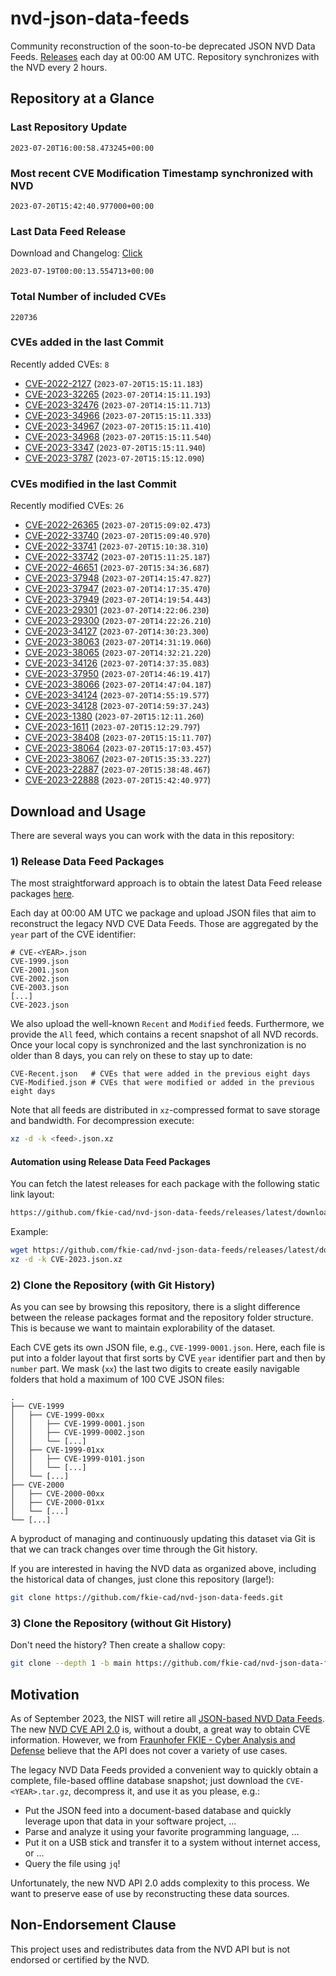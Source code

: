 # nvd-json-data-feeds

Community reconstruction of the soon-to-be deprecated JSON NVD Data Feeds. 
[Releases](https://github.com/fkie-cad/nvd-json-data-feeds/releases/latest) each day at 00:00 AM UTC.
Repository synchronizes with the NVD every 2 hours.

## Repository at a Glance

### Last Repository Update

```plain
2023-07-20T16:00:58.473245+00:00
```

### Most recent CVE Modification Timestamp synchronized with NVD

```plain
2023-07-20T15:42:40.977000+00:00
```

### Last Data Feed Release

Download and Changelog: [Click](https://github.com/fkie-cad/nvd-json-data-feeds/releases/latest)

```plain
2023-07-19T00:00:13.554713+00:00
```

### Total Number of included CVEs

```plain
220736
```

### CVEs added in the last Commit

Recently added CVEs: `8`

* [CVE-2022-2127](CVE-2022/CVE-2022-21xx/CVE-2022-2127.json) (`2023-07-20T15:15:11.183`)
* [CVE-2023-32265](CVE-2023/CVE-2023-322xx/CVE-2023-32265.json) (`2023-07-20T14:15:11.193`)
* [CVE-2023-32476](CVE-2023/CVE-2023-324xx/CVE-2023-32476.json) (`2023-07-20T14:15:11.713`)
* [CVE-2023-34966](CVE-2023/CVE-2023-349xx/CVE-2023-34966.json) (`2023-07-20T15:15:11.333`)
* [CVE-2023-34967](CVE-2023/CVE-2023-349xx/CVE-2023-34967.json) (`2023-07-20T15:15:11.410`)
* [CVE-2023-34968](CVE-2023/CVE-2023-349xx/CVE-2023-34968.json) (`2023-07-20T15:15:11.540`)
* [CVE-2023-3347](CVE-2023/CVE-2023-33xx/CVE-2023-3347.json) (`2023-07-20T15:15:11.940`)
* [CVE-2023-3787](CVE-2023/CVE-2023-37xx/CVE-2023-3787.json) (`2023-07-20T15:15:12.090`)


### CVEs modified in the last Commit

Recently modified CVEs: `26`

* [CVE-2022-26365](CVE-2022/CVE-2022-263xx/CVE-2022-26365.json) (`2023-07-20T15:09:02.473`)
* [CVE-2022-33740](CVE-2022/CVE-2022-337xx/CVE-2022-33740.json) (`2023-07-20T15:09:40.970`)
* [CVE-2022-33741](CVE-2022/CVE-2022-337xx/CVE-2022-33741.json) (`2023-07-20T15:10:38.310`)
* [CVE-2022-33742](CVE-2022/CVE-2022-337xx/CVE-2022-33742.json) (`2023-07-20T15:11:25.187`)
* [CVE-2022-46651](CVE-2022/CVE-2022-466xx/CVE-2022-46651.json) (`2023-07-20T15:34:36.687`)
* [CVE-2023-37948](CVE-2023/CVE-2023-379xx/CVE-2023-37948.json) (`2023-07-20T14:15:47.827`)
* [CVE-2023-37947](CVE-2023/CVE-2023-379xx/CVE-2023-37947.json) (`2023-07-20T14:17:35.470`)
* [CVE-2023-37949](CVE-2023/CVE-2023-379xx/CVE-2023-37949.json) (`2023-07-20T14:19:54.443`)
* [CVE-2023-29301](CVE-2023/CVE-2023-293xx/CVE-2023-29301.json) (`2023-07-20T14:22:06.230`)
* [CVE-2023-29300](CVE-2023/CVE-2023-293xx/CVE-2023-29300.json) (`2023-07-20T14:22:26.210`)
* [CVE-2023-34127](CVE-2023/CVE-2023-341xx/CVE-2023-34127.json) (`2023-07-20T14:30:23.300`)
* [CVE-2023-38063](CVE-2023/CVE-2023-380xx/CVE-2023-38063.json) (`2023-07-20T14:31:19.060`)
* [CVE-2023-38065](CVE-2023/CVE-2023-380xx/CVE-2023-38065.json) (`2023-07-20T14:32:21.220`)
* [CVE-2023-34126](CVE-2023/CVE-2023-341xx/CVE-2023-34126.json) (`2023-07-20T14:37:35.083`)
* [CVE-2023-37950](CVE-2023/CVE-2023-379xx/CVE-2023-37950.json) (`2023-07-20T14:46:19.417`)
* [CVE-2023-38066](CVE-2023/CVE-2023-380xx/CVE-2023-38066.json) (`2023-07-20T14:47:04.187`)
* [CVE-2023-34124](CVE-2023/CVE-2023-341xx/CVE-2023-34124.json) (`2023-07-20T14:55:19.577`)
* [CVE-2023-34128](CVE-2023/CVE-2023-341xx/CVE-2023-34128.json) (`2023-07-20T14:59:37.243`)
* [CVE-2023-1380](CVE-2023/CVE-2023-13xx/CVE-2023-1380.json) (`2023-07-20T15:12:11.260`)
* [CVE-2023-1611](CVE-2023/CVE-2023-16xx/CVE-2023-1611.json) (`2023-07-20T15:12:29.797`)
* [CVE-2023-38408](CVE-2023/CVE-2023-384xx/CVE-2023-38408.json) (`2023-07-20T15:15:11.707`)
* [CVE-2023-38064](CVE-2023/CVE-2023-380xx/CVE-2023-38064.json) (`2023-07-20T15:17:03.457`)
* [CVE-2023-38067](CVE-2023/CVE-2023-380xx/CVE-2023-38067.json) (`2023-07-20T15:35:33.227`)
* [CVE-2023-22887](CVE-2023/CVE-2023-228xx/CVE-2023-22887.json) (`2023-07-20T15:38:48.467`)
* [CVE-2023-22888](CVE-2023/CVE-2023-228xx/CVE-2023-22888.json) (`2023-07-20T15:42:40.977`)


## Download and Usage

There are several ways you can work with the data in this repository:

### 1) Release Data Feed Packages

The most straightforward approach is to obtain the latest Data Feed release packages [here](https://github.com/fkie-cad/nvd-json-data-feeds/releases/latest).

Each day at 00:00 AM UTC we package and upload JSON files that aim to reconstruct the legacy NVD CVE Data Feeds.
Those are aggregated by the `year` part of the CVE identifier:

```
# CVE-<YEAR>.json
CVE-1999.json
CVE-2001.json
CVE-2002.json
CVE-2003.json
[...]
CVE-2023.json
```

We also upload the well-known `Recent` and `Modified` feeds.
Furthermore, we provide the `All` feed, which contains a recent snapshot of all NVD records.
Once your local copy is synchronized and the last synchronization is no older than 8 days, you can rely on these to stay up to date:

```plain
CVE-Recent.json   # CVEs that were added in the previous eight days
CVE-Modified.json # CVEs that were modified or added in the previous eight days
```

Note that all feeds are distributed in `xz`-compressed format to save storage and bandwidth.
For decompression execute:

```sh
xz -d -k <feed>.json.xz
```


#### Automation using Release Data Feed Packages

You can fetch the latest releases for each package with the following static link layout:

```sh
https://github.com/fkie-cad/nvd-json-data-feeds/releases/latest/download/CVE-<YEAR>.json.xz
```

Example:

```sh
wget https://github.com/fkie-cad/nvd-json-data-feeds/releases/latest/download/CVE-2023.json.xz
xz -d -k CVE-2023.json.xz
```

### 2) Clone the Repository (with Git History)

As you can see by browsing this repository, there is a slight difference between the release packages format and the repository folder structure.
This is because we want to maintain explorability of the dataset.

Each CVE gets its own JSON file, e.g., `CVE-1999-0001.json`.
Here, each file is put into a folder layout that first sorts by CVE `year` identifier part and then by `number` part.
We mask (`xx`) the last two digits to create easily navigable folders that hold a maximum of 100 CVE JSON files:

```plain
.
├── CVE-1999
│   ├── CVE-1999-00xx
│   │   ├── CVE-1999-0001.json
│   │   ├── CVE-1999-0002.json
│   │   └── [...]
│   ├── CVE-1999-01xx
│   │   ├── CVE-1999-0101.json
│   │   └── [...]
│   └── [...]
├── CVE-2000
│   ├── CVE-2000-00xx
│   ├── CVE-2000-01xx
│   └── [...]
└── [...]
```

A byproduct of managing and continuously updating this dataset via Git is that we can track changes over time through the Git history.

If you are interested in having the NVD data as organized above, including the historical data of changes, just clone this repository (large!):

```sh
git clone https://github.com/fkie-cad/nvd-json-data-feeds.git
```

### 3) Clone the Repository (without Git History)

Don't need the history? Then create a shallow copy:

```sh
git clone --depth 1 -b main https://github.com/fkie-cad/nvd-json-data-feeds.git
```

## Motivation

As of September 2023, the NIST will retire all [JSON-based NVD Data Feeds](https://nvd.nist.gov/vuln/data-feeds#divRetirementBanner-1).
The new [NVD CVE API 2.0](https://nvd.nist.gov/developers/vulnerabilities) is, without a doubt, a great way to obtain CVE information.
However, we from [Fraunhofer FKIE - Cyber Analysis and Defense](https://www.fkie.fraunhofer.de/en/departments/cad.html) believe that the API does not cover a variety of use cases.

The legacy NVD Data Feeds provided a convenient way to quickly obtain a complete, file-based offline database snapshot; just download the `CVE-<YEAR>.tar.gz`, decompress it, and use it as you please, e.g.:

* Put the JSON feed into a document-based database and quickly leverage upon that data in your software project, ...
* Parse and analyze it using your favorite programming language, ...
* Put it on a USB stick and transfer it to a system without internet access, or ...
* Query the file using `jq`!

Unfortunately, the new NVD API 2.0 adds complexity to this process.
We want to preserve ease of use by reconstructing these data sources.

## Non-Endorsement Clause

This project uses and redistributes data from the NVD API but is not endorsed or certified by the NVD.